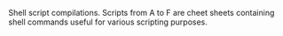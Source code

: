 
Shell script compilations.
Scripts from A to F are cheet sheets containing shell commands useful for various scripting purposes.
